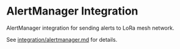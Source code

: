 # AlertManager Integration

AlertManager integration for sending alerts to LoRa mesh network.

See [integration/alertmanager.md](alertmanager/) for details.